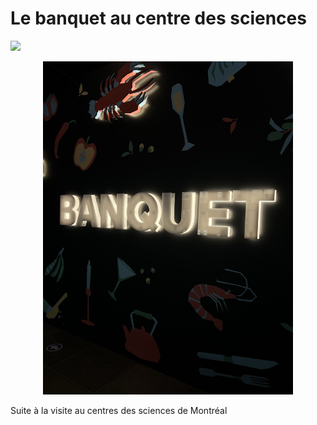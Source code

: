 # Le banquet au centre des sciences
<p aling="center">
  <img src="centre_des_sciences/medias/centre_des_sciences_exterieur.jpg width="400">
</p>









<p align="center">
  <img src="/centre_des_sciences/medias/logo_banquet_sombre_01.jpg" width="400">
</p>
Suite à la visite au centres des sciences de Montréal

